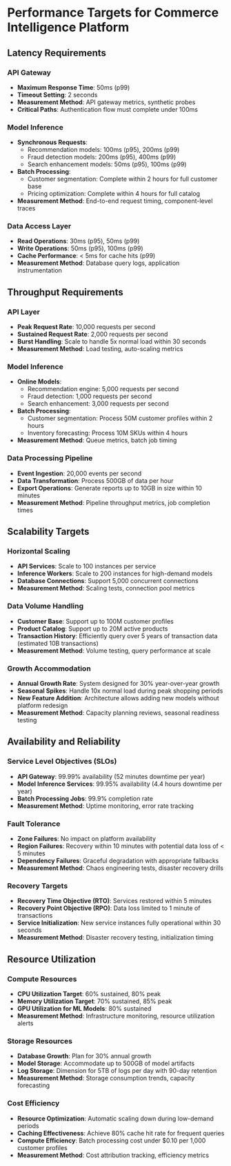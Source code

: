 # Performance Targets for Commerce Intelligence Platform

## Latency Requirements

### API Gateway
- **Maximum Response Time**: 50ms (p99)
- **Timeout Setting**: 2 seconds
- **Measurement Method**: API gateway metrics, synthetic probes
- **Critical Paths**: Authentication flow must complete under 100ms

### Model Inference
- **Synchronous Requests**:
  - Recommendation models: 100ms (p95), 200ms (p99)
  - Fraud detection models: 200ms (p95), 400ms (p99)
  - Search enhancement models: 50ms (p95), 100ms (p99)
- **Batch Processing**:
  - Customer segmentation: Complete within 2 hours for full customer base
  - Pricing optimization: Complete within 4 hours for full catalog
- **Measurement Method**: End-to-end request timing, component-level traces

### Data Access Layer
- **Read Operations**: 30ms (p95), 50ms (p99)
- **Write Operations**: 50ms (p95), 100ms (p99)
- **Cache Performance**: < 5ms for cache hits (p99)
- **Measurement Method**: Database query logs, application instrumentation

## Throughput Requirements

### API Layer
- **Peak Request Rate**: 10,000 requests per second
- **Sustained Request Rate**: 2,000 requests per second
- **Burst Handling**: Scale to handle 5x normal load within 30 seconds
- **Measurement Method**: Load testing, auto-scaling metrics

### Model Inference
- **Online Models**:
  - Recommendation engine: 5,000 requests per second
  - Fraud detection: 1,000 requests per second
  - Search enhancement: 3,000 requests per second
- **Batch Processing**:
  - Customer segmentation: Process 50M customer profiles within 2 hours
  - Inventory forecasting: Process 10M SKUs within 4 hours
- **Measurement Method**: Queue metrics, batch job timing

### Data Processing Pipeline
- **Event Ingestion**: 20,000 events per second
- **Data Transformation**: Process 500GB of data per hour
- **Export Operations**: Generate reports up to 10GB in size within 10 minutes
- **Measurement Method**: Pipeline throughput metrics, job completion times

## Scalability Targets

### Horizontal Scaling
- **API Services**: Scale to 100 instances per service
- **Inference Workers**: Scale to 200 instances for high-demand models
- **Database Connections**: Support 5,000 concurrent connections
- **Measurement Method**: Scaling tests, connection pool metrics

### Data Volume Handling
- **Customer Base**: Support up to 100M customer profiles
- **Product Catalog**: Support up to 20M active products
- **Transaction History**: Efficiently query over 5 years of transaction data (estimated 10B transactions)
- **Measurement Method**: Volume testing, query performance at scale

### Growth Accommodation
- **Annual Growth Rate**: System designed for 30% year-over-year growth
- **Seasonal Spikes**: Handle 10x normal load during peak shopping periods
- **New Feature Addition**: Architecture allows adding new models without platform redesign
- **Measurement Method**: Capacity planning reviews, seasonal readiness testing

## Availability and Reliability

### Service Level Objectives (SLOs)
- **API Gateway**: 99.99% availability (52 minutes downtime per year)
- **Model Inference Services**: 99.95% availability (4.4 hours downtime per year)
- **Batch Processing Jobs**: 99.9% completion rate
- **Measurement Method**: Uptime monitoring, error rate tracking

### Fault Tolerance
- **Zone Failures**: No impact on platform availability
- **Region Failures**: Recovery within 10 minutes with potential data loss of < 5 minutes
- **Dependency Failures**: Graceful degradation with appropriate fallbacks
- **Measurement Method**: Chaos engineering tests, disaster recovery drills

### Recovery Targets
- **Recovery Time Objective (RTO)**: Services restored within 5 minutes
- **Recovery Point Objective (RPO)**: Data loss limited to 1 minute of transactions
- **Service Initialization**: New service instances fully operational within 30 seconds
- **Measurement Method**: Disaster recovery testing, initialization timing

## Resource Utilization

### Compute Resources
- **CPU Utilization Target**: 60% sustained, 80% peak
- **Memory Utilization Target**: 70% sustained, 85% peak
- **GPU Utilization for ML Models**: 80% sustained
- **Measurement Method**: Infrastructure monitoring, resource utilization alerts

### Storage Resources
- **Database Growth**: Plan for 30% annual growth
- **Model Storage**: Accommodate up to 500GB of model artifacts
- **Log Storage**: Dimension for 5TB of logs per day with 90-day retention
- **Measurement Method**: Storage consumption trends, capacity forecasting

### Cost Efficiency
- **Resource Optimization**: Automatic scaling down during low-demand periods
- **Caching Effectiveness**: Achieve 80% cache hit rate for frequent queries
- **Compute Efficiency**: Batch processing cost under $0.10 per 1,000 customer profiles
- **Measurement Method**: Cost attribution tracking, efficiency metrics